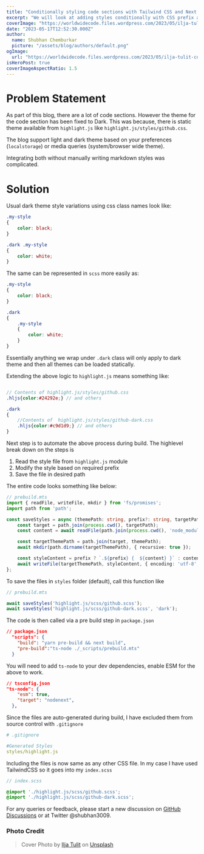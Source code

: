 ```yaml
---
title: "Conditionally styling code sections with Tailwind CSS and Next.js"
excerpt: "We will look at adding styles conditionally with CSS prefix and some pre-build steps. This will allow us to support themes for code sections."
coverImage: "https://worldwidecode.files.wordpress.com/2023/05/ilja-tulit-coreqiuk1qm-unsplash-dark-light.jpg"
date: "2023-05-17T12:52:30.000Z"
author:
  name: Shubhan Chemburkar
  picture: "/assets/blog/authors/default.png"
ogImage:
  url: "https://worldwidecode.files.wordpress.com/2023/05/ilja-tulit-coreqiuk1qm-unsplash-dark-light.jpg"
isHeroPost: true
coverImageAspectRatio: 1.5
---
```


# Problem Statement

As part of this blog, there are a lot of code sections. However the theme for the code section has been fixed to Dark.
This was because, there is static theme available from `highlight.js` like `highlight.js/styles/github.css`.

The blog support light and dark theme based on your preferences (`localstorage`) or media queries (system/browser wide theme). 

Integrating both without manually writing markdown styles was complicated.

# Solution

Usual dark theme style variations using css class names look like:

```css
.my-style
{
    color: black;
}

.dark .my-style
{
    color: white;
}
```

The same can be represented in `scss` more easily as:
```scss
.my-style
{
    color: black;
}

.dark 
{
    .my-style
    {
        color: white;
    }
}
```

Essentially anything we wrap under `.dark` class will only apply to dark theme and then all themes can be loaded statically.

Extending the above logic to `highlight.js` means something like:

```scss

// Contents of highlight.js/styles/github.css
.hljs{color:#24292e;} // and others

.dark
{
    //Contents of  highlight.js/styles/github-dark.css
    .hljs{color:#c9d1d9;} // and others
}

```

Next step is to automate the above process during build. The highlevel break down on the steps is

1. Read the style file from `highlight.js` module
1. Modify the style based on required prefix
1. Save the file in desired path

The entire code looks something like below:

```ts
// prebuild.mts
import { readFile, writeFile, mkdir } from 'fs/promises';
import path from 'path';

const saveStyles = async (themePath: string, prefix?: string, targetPath: string = '/styles') => {
    const target = path.join(process.cwd(), targetPath);
    const content = await readFile(path.join(process.cwd(), 'node_modules', themePath));

    const targetThemePath = path.join(target, themePath);
    await mkdir(path.dirname(targetThemePath), { recursive: true });

    const styleContent = prefix ? `.${prefix} {  ${content} }` : content;
    await writeFile(targetThemePath, styleContent, { encoding: 'utf-8', flag: 'w+' });
};
```

To save the files in `styles` folder (default), call this function like

```ts
// prebuild.mts

await saveStyles('highlight.js/scss/github.scss');
await saveStyles('highlight.js/scss/github-dark.scss', 'dark');

```

The code is then called via a pre build step in `package.json`

```json
// package.json
  "scripts": {
    "build": "yarn pre-build && next build",
    "pre-build":"ts-node ./_scripts/prebuild.mts"
  }
```

You will need to add `ts-node` to your dev dependencies, enable ESM for the above to work. 

```json
// tsconfig.json
"ts-node": {
    "esm": true,
    "target": "nodenext",
  },
```


Since the files are auto-generated during build, I have excluded them from source control with `.gitignore`

```yml
# .gitignore

#Generated Styles
styles/highlight.js
```

Including the files is now same as any other CSS file. In my case I have used TailwindCSS so it goes into my `index.scss`

```scss
// index.scss

@import './highlight.js/scss/github.scss';
@import './highlight.js/scss/github-dark.scss';

```


For any queries or feedback, please start a new discussion on [GitHub Discussions](https://github.com/schemburkar/octocat.dev/discussions/new) or at Twitter @shubhan3009.


### Photo Credit
> Cover Photo by [Ilja Tulit](https://unsplash.com/@iljatulit?utm_source=unsplash&utm_medium=referral&utm_content=creditCopyText) on [Unsplash](https://unsplash.com/photos/CoREQIuk1qM?utm_source=unsplash&utm_medium=referral&utm_content=creditCopyText)

